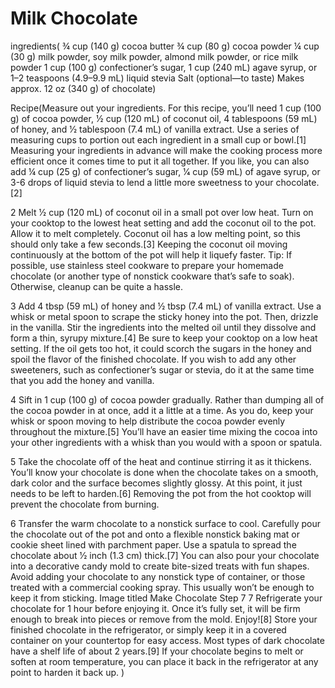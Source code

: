 # Milk Chocolate
ingredients( ¾ cup (140 g) cocoa butter
¾ cup (80 g) cocoa powder
¼ cup (30 g) milk powder, soy milk powder, almond milk powder, or rice milk powder
1 cup (100 g) confectioner’s sugar, 1 cup (240 mL) agave syrup, or 1–2 teaspoons (4.9–9.9 mL) liquid stevia
Salt (optional—to taste)
Makes approx. 12 oz (340 g) of chocolate)

Recipe(Measure out your ingredients. For this recipe, you’ll need 1 cup (100 g) of cocoa powder, 1⁄2 cup (120 mL) of coconut oil, 4 tablespoons (59 mL) of honey, and 1⁄2 tablespoon (7.4 mL) of vanilla extract. Use a series of measuring cups to portion out each ingredient in a small cup or bowl.[1]
Measuring your ingredients in advance will make the cooking process more efficient once it comes time to put it all together.
If you like, you can also add ¼ cup (25 g) of confectioner’s sugar, 1⁄4 cup (59 mL) of agave syrup, or 3-6 drops of liquid stevia to lend a little more sweetness to your chocolate.[2]


2
Melt 1⁄2 cup (120 mL) of coconut oil in a small pot over low heat. Turn on your cooktop to the lowest heat setting and add the coconut oil to the pot. Allow it to melt completely. Coconut oil has a low melting point, so this should only take a few seconds.[3]
Keeping the coconut oil moving continuously at the bottom of the pot will help it liquefy faster.
Tip: If possible, use stainless steel cookware to prepare your homemade chocolate (or another type of nonstick cookware that’s safe to soak). Otherwise, cleanup can be quite a hassle.



3
Add 4 tbsp (59 mL) of honey and ½ tbsp (7.4 mL) of vanilla extract. Use a whisk or metal spoon to scrape the sticky honey into the pot. Then, drizzle in the vanilla. Stir the ingredients into the melted oil until they dissolve and form a thin, syrupy mixture.[4]
Be sure to keep your cooktop on a low heat setting. If the oil gets too hot, it could scorch the sugars in the honey and spoil the flavor of the finished chocolate.
If you wish to add any other sweeteners, such as confectioner’s sugar or stevia, do it at the same time that you add the honey and vanilla.


4
Sift in 1 cup (100 g) of cocoa powder gradually. Rather than dumping all of the cocoa powder in at once, add it a little at a time. As you do, keep your whisk or spoon moving to help distribute the cocoa powder evenly throughout the mixture.[5]
You’ll have an easier time mixing the cocoa into your other ingredients with a whisk than you would with a spoon or spatula.


5
Take the chocolate off of the heat and continue stirring it as it thickens. You’ll know your chocolate is done when the chocolate takes on a smooth, dark color and the surface becomes slightly glossy. At this point, it just needs to be left to harden.[6]
Removing the pot from the hot cooktop will prevent the chocolate from burning.


6
Transfer the warm chocolate to a nonstick surface to cool. Carefully pour the chocolate out of the pot and onto a flexible nonstick baking mat or cookie sheet lined with parchment paper. Use a spatula to spread the chocolate about 1⁄2 inch (1.3 cm) thick.[7]
You can also pour your chocolate into a decorative candy mold to create bite-sized treats with fun shapes.
Avoid adding your chocolate to any nonstick type of container, or those treated with a commercial cooking spray. This usually won’t be enough to keep it from sticking.
Image titled Make Chocolate Step 7
7
Refrigerate your chocolate for 1 hour before enjoying it. Once it’s fully set, it will be firm enough to break into pieces or remove from the mold. Enjoy![8]
Store your finished chocolate in the refrigerator, or simply keep it in a covered container on your countertop for easy access. Most types of dark chocolate have a shelf life of about 2 years.[9]
If your chocolate begins to melt or soften at room temperature, you can place it back in the refrigerator at any point to harden it back up.
)

